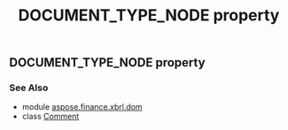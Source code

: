 ﻿---
title: DOCUMENT_TYPE_NODE property
second_title: Aspose.Finance for Python via .NET API References
description: 
type: docs
weight: 130
url: /python-net/aspose.finance.xbrl.dom/comment/document_type_node/
is_root: false
---

## DOCUMENT_TYPE_NODE property


### See Also
* module [aspose.finance.xbrl.dom](../../)
* class [Comment](/finance/python-net/aspose.finance.xbrl.dom/comment)
